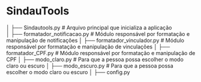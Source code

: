 # SindauTools
│
├── Sindautools.py                  # Arquivo principal que inicializa a aplicação              
│   ├── formatador_notificacao.py       # Módulo responsável por formatação e manipulação de notificações
│   ├── formatador_vinculador.py        # Módulo responsável por formatação e manipulação de vinculações
│   ├── formatador_CPF.py        # Módulo responsável por formatação e manipulação de CPF
│   ├── modo_claro.py            # Para que a pessoa possa escolher o modo claro ou escuro
│   ├── modo_escuro.py            # Para que a pessoa possa escolher o modo claro ou escuro
│   ├── config.py